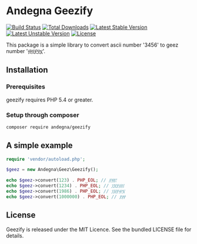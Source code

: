Andegna Geezify
===============

[![Build Status](https://travis-ci.org/andegna/geezify.svg?branch=master)](https://travis-ci.org/andegna/geezify)
[![Total Downloads](https://poser.pugx.org/andegna/geezify/d/total.svg)](https://packagist.org/packages/andegna/geezify)
[![Latest Stable Version](https://poser.pugx.org/andegna/geezify/v/stable.svg)](https://packagist.org/packages/andegna/geezify)
[![Latest Unstable Version](https://poser.pugx.org/andegna/geezify/v/unstable.svg)](https://packagist.org/packages/andegna/geezify)
[![License](https://poser.pugx.org/andegna/geezify/license.svg)](https://packagist.org/packages/andegna/geezify)

This package is a simple library to convert ascii number '3456' to geez number '፴፬፻፶፮'.

Installation
------------

### Prerequisites
geezify requires PHP 5.4 or greater.

### Setup through composer
```sh
composer require andegna/geezify
```

A simple example
----------------
```php
require 'vendor/autoload.php';

$geez = new Andegna\Geez\Geezify();

echo $geez->convert(123) . PHP_EOL; // ፻፳፫
echo $geez->convert(1234) . PHP_EOL; // ፲፪፻፴፬
echo $geez->convert(1986) . PHP_EOL; // ፲፱፻፹፮
echo $geez->convert(1000000) . PHP_EOL; // ፻፼
```

License
-------
Geezify is released under the MIT Licence. See the bundled LICENSE file for details.
